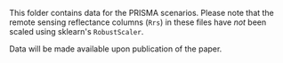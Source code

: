 This folder contains data for the PRISMA scenarios.
Please note that the remote sensing reflectance columns (`Rrs`) in these files have *not* been scaled using sklearn's `RobustScaler`.

Data will be made available upon publication of the paper.
